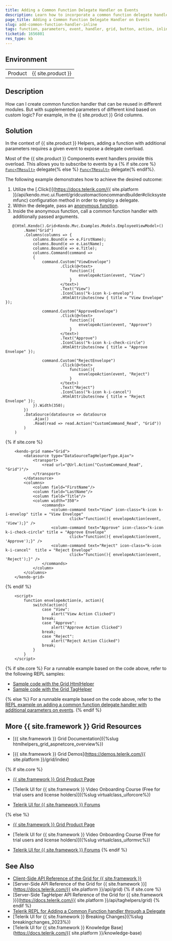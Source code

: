 ```yaml
---
title: Adding a Common Function Delegate Handler on Events
description: Learn how to incorporate a common function delegate handler.
page_title: Adding a Common Function Delegate Handler on Events
slug: add-common-function-handler-inline
tags: function, parameters, event, handler, grid, button, action, inline, template, delegate, telerik, core, mvc
ticketid: 1656801
res_type: kb
---
```


## Environment
<table>
	<tbody>
		<tr>
			<td>Product</td>
			<td>{{ site.product }}</td>
		</tr>
	</tbody>
</table>

## Description
How can I create common function handler that can be reused in different modules. But with supplemented parameters of different kind based on custom logic? For example, in the {{ site.product }} Grid columns.

## Solution

In the context of {{ site.product }} Helpers, adding a function with additional parameters requires a given event to expose a delegate overload. 

Most of the {{ site.product }} Components event handlers provide this overload. This allows you to subscribe to events by a {% if site.core %} [`Func<TResult>`](https://learn.microsoft.com/en-us/dotnet/api/system.func-1?view=net-8.0) delegate{% else %} [`Func<TResult>`](https://learn.microsoft.com/en-us/dotnet/api/system.func-2?view=netframework-4.7.2) delegate{% endif%}.

The following example demonstrates how to achieve the desired outcome:

1. Utilize the [.Click()](https://docs.telerik.com/{{ site.platform }}/api/kendo.mvc.ui.fluent/gridcustomactioncommandbuilder#clicksystemfunc) configuration method in order to employ a delegate.
1. Within the delegate, pass an [anonymous function](https://www.geeksforgeeks.org/javascript-anonymous-functions/).
1. Inside the anonymous function, call a common function handler with additionally passed arguments.

```HtmlHelper
   @(Html.Kendo().Grid<Kendo.Mvc.Examples.Models.EmployeeViewModel>()
        .Name("Grid")
        .Columns(columns => {
            columns.Bound(e => e.FirstName);
            columns.Bound(e => e.LastName);
            columns.Bound(e => e.Title);
            columns.Command(command =>
            {
                command.Custom("ViewEnvelope")
                        .Click(@<text>
                            function(){
                                envelopeAction(event, "View")
                            }
                        </text>)
                        .Text("View")
                        .IconClass("k-icon k-i-envelop")
                        .HtmlAttributes(new { title = "View Envelope" });
                
                command.Custom("ApproveEnvelope")
                        .Click(@<text>
                            function(){
                                envelopeAction(event, "Approve")
                            }
                        </text>)
                        .Text("Approve")
                        .IconClass("k-icon k-i-check-circle")
                        .HtmlAttributes(new { title = "Approve Envelope" });
                
                command.Custom("RejectEnvelope")
                        .Click(@<text>
                            function(){
                                envelopeAction(event, "Reject")
                            }
                        </text>)
                        .Text("Reject")
                        .IconClass("k-icon k-i-cancel")
                        .HtmlAttributes(new { title = "Reject Envelope" });
            }).Width(350);
        })
        .DataSource(dataSource => dataSource
            .Ajax()
            .Read(read => read.Action("CustomCommand_Read", "Grid"))
        )
    )
```
 {% if site.core %}
```TagHelper
	<kendo-grid name="Grid">
        <datasource type="DataSourceTagHelperType.Ajax">
            <transport>
                <read url="@Url.Action("CustomCommand_Read", "Grid")"/>
            </transport>
        </datasource>
        <columns>
            <column field="FirstName"/>
            <column field="LastName"/>
            <column field="Title"/>
            <column width="350">
                <commands>
                    <column-command text="View" icon-class="k-icon k-i-envelop" title = "View Envelope"
                            click="function(){ envelopeAction(event, 'View');}" />
                    <column-command text="Approve" icon-class="k-icon k-i-check-circle" title = "Approve Envelope"
                            click="function(){ envelopeAction(event, 'Approve');}" />
                    <column-command text="Reject" icon-class="k-icon k-i-cancel"  title = "Reject Envelope"
                            click="function(){ envelopeAction(event, 'Reject');}" />
                </commands>
            </column>
        </columns>
    </kendo-grid>
```
 {% endif %}

```JS script.js
    <script>
        function envelopeAction(e, action){
            switch(action){
                case "View":
                    alert("View Action Clicked")
                break;
                case "Approve":
                    alert("Approve Action Clicked")
                break;
                case "Reject":
                    alert("Reject Action Clicked")
                break;
            }
        }    
    </script>
```

{% if site.core %}
For a runnable example based on the code above, refer to the following REPL samples:

* [Sample code with the Grid HtmlHelper](https://netcorerepl.telerik.com/ceuLPqFe26FY1u6A24)
* [Sample code with the Grid TagHelper](https://netcorerepl.telerik.com/wSELFDPl090swHjc22)

{% else %}
For a runnable example based on the code above, refer to the [REPL example on adding a common function delegate handler with additional parameters on events](https://netcorerepl.telerik.com/ceuLPqFe26FY1u6A24).
{% endif %}

## More {{ site.framework }} Grid Resources

* [{{ site.framework }} Grid Documentation]({%slug htmlhelpers_grid_aspnetcore_overview%})

* [{{ site.framework }} Grid Demos](https://demos.telerik.com/{{ site.platform }}/grid/index)

{% if site.core %}
* [{{ site.framework }} Grid Product Page](https://www.telerik.com/aspnet-core-ui/grid)

* [Telerik UI for {{ site.framework }} Video Onboarding Course (Free for trial users and license holders)]({%slug virtualclass_uiforcore%})

* [Telerik UI for {{ site.framework }} Forums](https://www.telerik.com/forums/aspnet-core-ui)

{% else %}
* [{{ site.framework }} Grid Product Page](https://www.telerik.com/aspnet-mvc/grid)

* [Telerik UI for {{ site.framework }} Video Onboarding Course (Free for trial users and license holders)]({%slug virtualclass_uiformvc%})

* [Telerik UI for {{ site.framework }} Forums](https://www.telerik.com/forums/aspnet-mvc)
{% endif %}

## See Also

* [Client-Side API Reference of the Grid for {{ site.framework }}](https://docs.telerik.com/kendo-ui/api/javascript/ui/grid)
* [Server-Side API Reference of the Grid for {{ site.framework }}](https://docs.telerik.com/{{ site.platform }}/api/grid)
{% if site.core %}
* [Server-Side TagHelper API Reference of the Grid for {{ site.framework }}](https://docs.telerik.com/{{ site.platform }}/api/taghelpers/grid)
{% endif %}
* [Telerik REPL for Adding a Common Function handler through a Delegate](https://netcorerepl.telerik.com/ceuLPqFe26FY1u6A24)
* [Telerik UI for {{ site.framework }} Breaking Changes]({%slug breakingchanges_2023%})
* [Telerik UI for {{ site.framework }} Knowledge Base](https://docs.telerik.com/{{ site.platform }}/knowledge-base)
